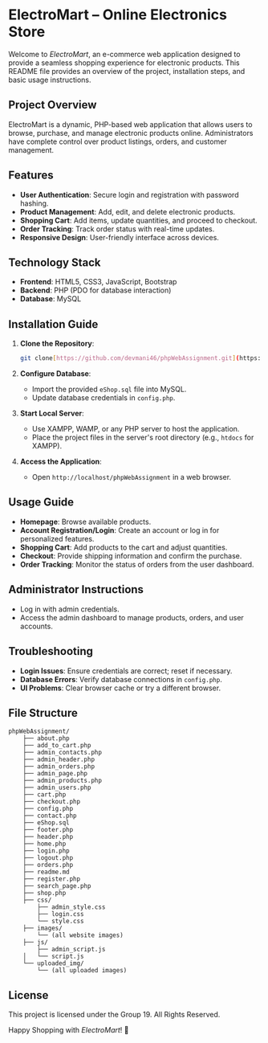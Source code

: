 # ElectroMart – Online Electronics Store

Welcome to *ElectroMart*, an e-commerce web application designed to provide a seamless shopping experience for electronic products. This README file provides an overview of the project, installation steps, and basic usage instructions.

## Project Overview
ElectroMart is a dynamic, PHP-based web application that allows users to browse, purchase, and manage electronic products online. Administrators have complete control over product listings, orders, and customer management.

## Features
- **User Authentication**: Secure login and registration with password hashing.
- **Product Management**: Add, edit, and delete electronic products.
- **Shopping Cart**: Add items, update quantities, and proceed to checkout.
- **Order Tracking**: Track order status with real-time updates.
- **Responsive Design**: User-friendly interface across devices.

## Technology Stack
- **Frontend**: HTML5, CSS3, JavaScript, Bootstrap
- **Backend**: PHP (PDO for database interaction)
- **Database**: MySQL

## Installation Guide
1. **Clone the Repository**:
    ```bash
    git clone[https://github.com/devmani46/phpWebAssignment.git](https://github.com/Shakyadon46/Electro-Mart-PHP-Assignment.git]
    ```

2. **Configure Database**:
    - Import the provided `eShop.sql` file into MySQL.
    - Update database credentials in `config.php`.

3. **Start Local Server**:
    - Use XAMPP, WAMP, or any PHP server to host the application.
    - Place the project files in the server's root directory (e.g., `htdocs` for XAMPP).

4. **Access the Application**:
    - Open `http://localhost/phpWebAssignment` in a web browser.

## Usage Guide
- **Homepage**: Browse available products.
- **Account Registration/Login**: Create an account or log in for personalized features.
- **Shopping Cart**: Add products to the cart and adjust quantities.
- **Checkout**: Provide shipping information and confirm the purchase.
- **Order Tracking**: Monitor the status of orders from the user dashboard.

## Administrator Instructions
- Log in with admin credentials.
- Access the admin dashboard to manage products, orders, and user accounts.

## Troubleshooting
- **Login Issues**: Ensure credentials are correct; reset if necessary.
- **Database Errors**: Verify database connections in `config.php`.
- **UI Problems**: Clear browser cache or try a different browser.

## File Structure
```
phpWebAssignment/
    ├── about.php
    ├── add_to_cart.php
    ├── admin_contacts.php
    ├── admin_header.php
    ├── admin_orders.php
    ├── admin_page.php
    ├── admin_products.php
    ├── admin_users.php
    ├── cart.php
    ├── checkout.php
    ├── config.php
    ├── contact.php
    ├── eShop.sql
    ├── footer.php
    ├── header.php
    ├── home.php
    ├── login.php
    ├── logout.php
    ├── orders.php
    ├── readme.md
    ├── register.php
    ├── search_page.php
    ├── shop.php
    ├── css/
        ├── admin_style.css
        ├── login.css
        └── style.css
    ├── images/
        └── (all website images)
    ├── js/
        ├── admin_script.js
    │   └── script.js   
    └── uploaded_img/
        └── (all uploaded images)
```

## License
This project is licensed under the Group 19. All Rights Reserved.

Happy Shopping with *ElectroMart*! 🎉

